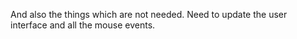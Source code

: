 And also the things which are not needed.
Need to update the user interface and all the mouse events.
